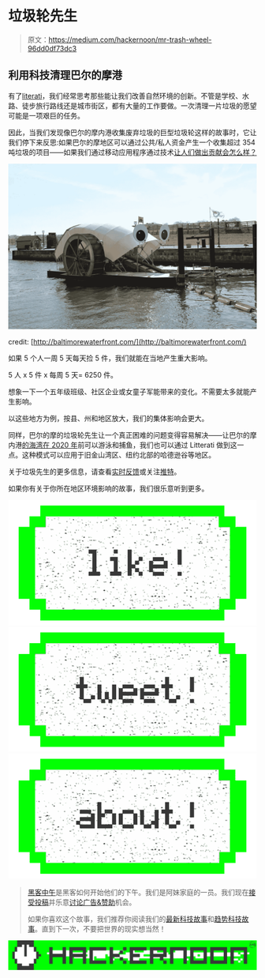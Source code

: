 # 垃圾轮先生

> 原文：<https://medium.com/hackernoon/mr-trash-wheel-96dd0df73dc3>

## 利用科技清理巴尔的摩港

有了[literati](http://www.litterati.org)，我们经常思考那些能让我们改善自然环境的创新。不管是学校、水路、徒步旅行路线还是城市街区，都有大量的工作要做。一次清理一片垃圾的愿望可能是一项艰巨的任务。

因此，当我们发现像巴尔的摩内港收集废弃垃圾的巨型垃圾轮这样的故事时，它让我们停下来反思:如果巴尔的摩地区可以通过公共/私人资金产生一个收集超过 354 吨垃圾的项目——如果我们通过移动应用程序通过技术[让人们做出贡献会怎么样？](https://itunes.apple.com/us/app/litterati-crowdsource-cleaning/id982782776?mt=8)

![](img/30dca0b656e9fadbae6ee8fba18004e3.png)

credit: [http://baltimorewaterfront.com/](http://baltimorewaterfront.com/)

如果 5 个人一周 5 天每天捡 5 件，我们就能在当地产生重大影响。

5 人 x 5 件 x 每周 5 天= 6250 件。

想象一下一个五年级班级、社区企业或女童子军能带来的变化。不需要太多就能产生影响。

以这些地方为例，按县、州和地区放大，我们的集体影响会更大。

同样，巴尔的摩的垃圾轮先生让一个真正困难的问题变得容易解决——让巴尔的摩内港[的海湾在 2020 年](http://baltimorewaterfront.com/healthy-harbor/)前可以游泳和捕鱼，我们也可以通过 Litterati 做到这一点。这种模式可以应用于旧金山湾区、纽约北部的哈德逊谷等地区。

关于垃圾先生的更多信息，请查看[实时反馈](http://baltimorewaterfront.com/healthy-harbor/mr-trash-wheel-live-feed/)或关注[推特](https://twitter.com/MrTrashWheel)。

如果你有关于你所在地区环境影响的故事，我们很乐意听到更多。

[![](img/50ef4044ecd4e250b5d50f368b775d38.png)](http://bit.ly/HackernoonFB)[![](img/979d9a46439d5aebbdcdca574e21dc81.png)](https://goo.gl/k7XYbx)[![](img/2930ba6bd2c12218fdbbf7e02c8746ff.png)](https://goo.gl/4ofytp)

> [黑客中午](http://bit.ly/Hackernoon)是黑客如何开始他们的下午。我们是阿妹家庭的一员。我们现在[接受投稿](http://bit.ly/hackernoonsubmission)并乐意[讨论广告&赞助](mailto:partners@amipublications.com)机会。
> 
> 如果你喜欢这个故事，我们推荐你阅读我们的[最新科技故事](http://bit.ly/hackernoonlatestt)和[趋势科技故事](https://hackernoon.com/trending)。直到下一次，不要把世界的现实想当然！

![](img/be0ca55ba73a573dce11effb2ee80d56.png)